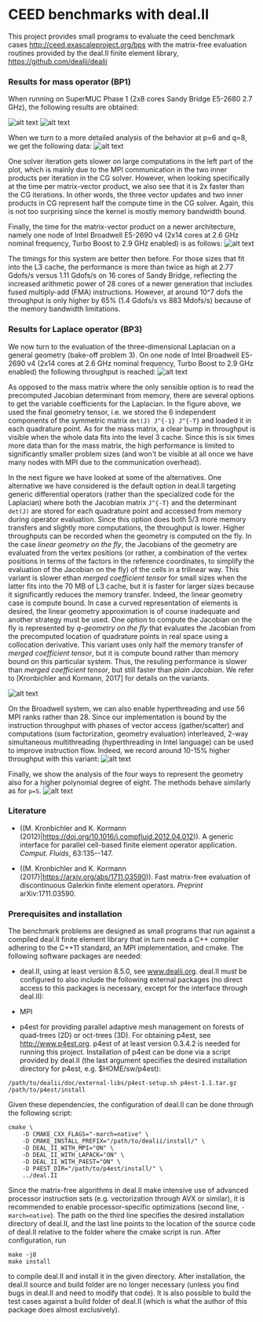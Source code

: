 # CEED benchmarks with deal.II

This project provides small programs to evaluate the ceed benchmark cases
http://ceed.exascaleproject.org/bps with the matrix-free evaluation routines
provided by the deal.II finite element library,
https://github.com/dealii/dealii

### Results for mass operator (BP1)

When running on SuperMUC Phase 1 (2x8 cores Sandy Bridge E5-2680 2.7 GHz), the
following results are obtained:

![alt text](https://github.com/kronbichler/ceed_benchmarks_dealii/blob/master/bp1/gnuplot/node1.png)
![alt text](https://github.com/kronbichler/ceed_benchmarks_dealii/blob/master/bp1/gnuplot/node256.png)

When we turn to a more detailed analysis of the behavior at p=6 and q=8, we
get the following data:
![alt text](https://github.com/kronbichler/ceed_benchmarks_dealii/blob/master/bp1/gnuplot/p6_q8.png)

One solver iteration gets slower on large computations in the left part of the
plot, which is mainly due to the MPI communication in the two inner products per
iteration in the CG solver. However, when looking specifically at the time per
matrix-vector product, we also see that it is 2x faster than the CG
iterations. In other words, the three vector updates and two inner products in
CG represent half the compute time in the CG solver. Again, this is not too
surprising since the kernel is mostly memory bandwidth bound.

Finally, the time for the matrix-vector product on a newer architecture,
namely one node of Intel Broadwell E5-2690 v4 (2x14 cores at 2.6 GHz nominal
frequency, Turbo Boost to 2.9 GHz enabled) is as follows:
![alt text](https://github.com/kronbichler/ceed_benchmarks_dealii/blob/master/bp1/gnuplot/matvec_bdw.png)

The timings for this system are better then before. For those sizes that fit
into the L3 cache, the performance is more than twice as high at 2.77 Gdofs/s
versus 1.11 Gdofs/s on 16 cores of Sandy Bridge, reflecting the increased
arithmetic power of 28 cores of a newer generation that includes fused
multiply-add (FMA) instructions. However, at around 10^7 dofs the throughput
is only higher by 65% (1.4 Gdofs/s vs 883 Mdofs/s) because of the memory
bandwidth limitations.

### Results for Laplace operator (BP3)

We now turn to the evaluation of the three-dimensional Laplacian on a general
geometry (bake-off problem 3). On one node of Intel Broadwell E5-2690 v4 (2x14
cores at 2.6 GHz nominal frequency, Turbo Boost to 2.9 GHz enabled) the
following throughput is reached:
![alt text](https://github.com/kronbichler/ceed_benchmarks_dealii/blob/master/bp3/gnuplot/matvec_bdw.png)

As opposed to the mass matrix where the only sensible option is to read the
precomputed Jacobian determinant from memory, there are several options to get
the variable coefficients for the Laplacian. In the figure above, we used the
final geometry tensor, i.e. we stored the 6 independent components of the
symmetric matrix `det(J) J^{-1} J^{-T}` and loaded it in each quadrature
point. As for the mass matrix, a clear bump in throughput is visible when the
whole data fits into the level 3 cache. Since this is six times more data than
for the mass matrix, the high performance is limited to significantly smaller
problem sizes (and won't be visible at all once we have many nodes with MPI
due to the communication overhead).

In the next figure we have looked at some of the alternatives. One alternative
we have considered is the default option in deal.II targeting generic
differential operators (rather than the specialized code for the Laplacian)
where both the Jacobian matrix `J^{-T}` and the determinant `det(J)` are
stored for each quadrature point and accessed from memory during operator
evaluation. Since this option does both 5/3 more memory transfers and slightly
more computations, the throughput is lower. Higher throughputs can be recorded
when the geometry is computed on the fly. In the case *linear geometry on the
fly*, the Jacobians of the geometry are evaluated from the vertex positions
(or rather, a combination of the vertex positions in terms of the factors in
the reference coordinates, to simplify the evaluation of the Jacobian on the
fly) of the cells in a trilinear way. This variant is slower ethan *merged
coefficient tensor* for small sizes when the latter fits into the 70 MB of L3
cache, but it is faster for larger sizes because it significantly reduces the
memory transfer. Indeed, the linear geometry case is compute bound. In case a
curved representation of elements is desired, the linear geometry
approximation is of course inadequate and another strategy must be used. One
option to compute the Jacobian on the fly is represented by *q-geometry on the
fly* that evaluates the Jacobian from the precomputed location of quadrature
points in real space using a collocation derivative. This variant uses only
half the memory transfer of *merged coefficient tensor*, but it is compute
bound rather than memory bound on this particular system. Thus, the resuling
performance is slower than *merged coefficient tensor*, but still faster than
*plain Jacobian*. We refer to [Kronbichler and Kormann, 2017] for details on
the variants.

![alt text](https://github.com/kronbichler/ceed_benchmarks_dealii/blob/master/bp3/gnuplot/matvec_coefficients.png)

On the Broadwell system, we can also enable hyperthreading and use 56 MPI
ranks rather than 28. Since our implementation is bound by the instruction
throughput with phases of vector access (gather/scatter) and computations (sum
factorization, geometry evaluation) interleaved, 2-way simultaneous
multithreading (hyperthreading in Intel language) can be used to improve
instruction flow. Indeed, we record around 10-15% higher throughput with this
variant:
![alt text](https://github.com/kronbichler/ceed_benchmarks_dealii/blob/master/bp3/gnuplot/matvec_coefficients_ht.png)

Finally, we show the analysis of the four ways to represent the geometry also
for a higher polynomial degree of eight. The methods behave similarly as for
`p=5`.
![alt text](https://github.com/kronbichler/ceed_benchmarks_dealii/blob/master/bp3/gnuplot/matvec_coefficients_p8.png)

### Literature

* ((M. Kronbichler and K. Kormann
  (2012)|https://doi.org/10.1016/j.compfluid.2012.04.012)). A generic
  interface for parallel cell-based finite element operator
  application. *Comput. Fluids*, 63:135--147.

* ((M. Kronbichler and K. Kormann
  (2017)|https://arxiv.org/abs/1711.03590)). Fast matrix-free evaluation of
  discontinuous Galerkin finite element operators. *Preprint*
  arXiv:1711.03590.

### Prerequisites and installation

The benchmark problems are designed as small programs that run against a
compiled deal.II finite element library that in turn needs a C++ compiler
adhering to the C++11 standard, an MPI implementation, and cmake. The
following software packages are needed:

* deal.II, using at least version 8.5.0, see www.dealii.org. deal.II must be
  configured to also include the following external packages (no direct access
  to this packages is necessary, except for the interface through deal.II):

* MPI

* p4est for providing parallel adaptive mesh management on forests of
  quad-trees (2D) or oct-trees (3D). For obtaining p4est, see
  http://www.p4est.org. p4est of at least version 0.3.4.2 is needed for
  running this project. Installation of p4est can be done via a script
  provided by deal.II (the last argument specifies the desired installation
  directory for p4est, e.g. $HOME/sw/p4est):
```
/path/to/dealii/doc/external-libs/p4est-setup.sh p4est-1.1.tar.gz /path/to/p4est/install
```

Given these dependencies, the configuration of deal.II can be done
through the following script:
```
cmake \
    -D CMAKE_CXX_FLAGS="-march=native" \
    -D CMAKE_INSTALL_PREFIX="/path/to/dealii/install/" \
    -D DEAL_II_WITH_MPI="ON" \
    -D DEAL_II_WITH_LAPACK="ON" \
    -D DEAL_II_WITH_P4EST="ON" \
    -D P4EST_DIR="/path/to/p4est/install/" \
    ../deal.II
```

Since the matrix-free algorithms in deal.II make intensive use of advanced
processor instruction sets (e.g. vectorization through AVX or similar), it is
recommended to enable processor-specific optimizations (second line,
`-march=native`). The path on the third line specifies the desired
installation directory of deal.II, and the last line points to the location of
the source code of deal.II relative to the folder where the cmake script is
run. After configuration, run

```
make -j8
make install
```

to compile deal.II and install it in the given directory. After installation,
the deal.II source and build folder are no longer necessary (unless you find
bugs in deal.II and need to modify that code). It is also possible to build
the test cases against a build folder of deal.II (which is what the author of
this package does almost exclusively).
